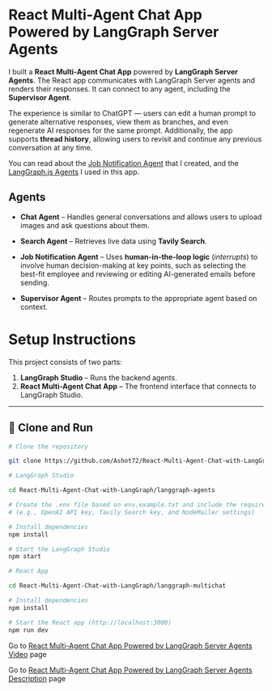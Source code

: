 # React Multi-Agent Chat App Powered by LangGraph Server Agents

I built a **React Multi-Agent Chat App** powered by **LangGraph Server Agents**. The React app communicates with LangGraph Server agents and renders their responses. It can connect to any agent, including the **Supervisor Agent**.

The experience is similar to ChatGPT — users can edit a human prompt to generate alternative responses, view them as branches, and even regenerate AI responses for the same prompt. Additionally, the app supports **thread history**, allowing users to revisit and continue any previous conversation at any time.

You can read about the [Job Notification Agent](https://github.com/Ashot72/Job-Interview-Notification-AI-Agent-LangGraph-JS) that I created, and the [LangGraph.js Agents](https://github.com/Ashot72/Ashot72-LangGrap.js-Server-Agents) I used in this app.

## Agents

- **Chat Agent** – Handles general conversations and allows users to upload images and ask questions about them.

- **Search Agent** – Retrieves live data using **Tavily Search**.

- **Job Notification Agent** – Uses **human-in-the-loop logic** (*interrupts*) to involve human decision-making at key points, such as selecting the best-fit employee and reviewing or editing AI-generated emails before sending.

- **Supervisor Agent** – Routes prompts to the appropriate agent based on context.


# Setup Instructions

This project consists of two parts:

1. **LangGraph Studio** – Runs the backend agents.
2. **React Multi-Agent Chat App** – The frontend interface that connects to LangGraph Studio.

---

## 🚀 Clone and Run 

```bash
# Clone the repository

git clone https://github.com/Ashot72/React-Multi-Agent-Chat-with-LangGraph

# LangGraph Studio

cd React-Multi-Agent-Chat-with-LangGraph/langgraph-agents

# Create the .env file based on env.example.txt and include the required keys
# (e.g., OpenAI API key, Tavily Search key, and NodeMailer settings)

# Install dependencies
npm install

# Start the LangGraph Studio
npm start

# React App

cd React-Multi-Agent-Chat-with-LangGraph/langgraph-multichat

# Install dependencies
npm install

# Start the React app (http://localhost:3000)
npm run dev

```

Go to [React Multi-Agent Chat App Powered by LangGraph Server Agents Video](https://youtu.be/q3ME4lPdib8) page

Go to [React Multi-Agent Chat App Powered by LangGraph Server Agents Description](https://ashot72.github.io/React-Multi-Agent-Chat-with-LangGraph/doc.html) page
